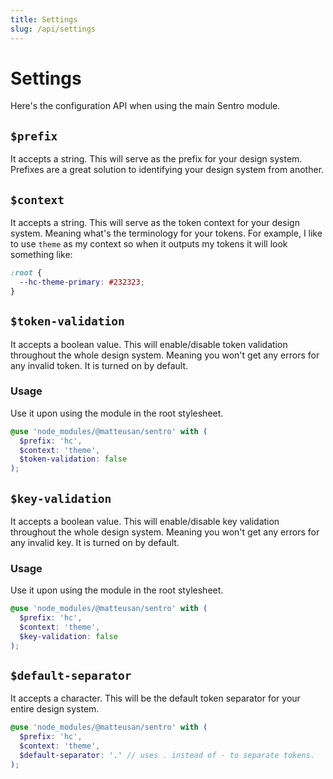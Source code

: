 ```yaml
---
title: Settings
slug: /api/settings
---
```

# Settings
Here's the configuration API when using the main Sentro module.

## `$prefix`
It accepts a string. This will serve as the prefix for your design system. Prefixes are a great solution to identifying your design system from another.

## `$context`
It accepts a string. This will serve as the token context for your design system. Meaning what's the terminology for your tokens. For example, I like to use `theme` as my context so when it outputs my tokens it will look something like:
```css
:root {
  --hc-theme-primary: #232323;
}
```

## `$token-validation`
It accepts a boolean value. This will enable/disable token validation throughout the whole design system. Meaning you won't get any errors for any invalid token. It is turned on by default.

### Usage
Use it upon using the module in the root stylesheet.

```scss
@use 'node_modules/@matteusan/sentro' with (
  $prefix: 'hc',
  $context: 'theme',
  $token-validation: false
);
```

## `$key-validation`
It accepts a boolean value. This will enable/disable key validation throughout the whole design system. Meaning you won't get any errors for any invalid key. It is turned on by default.

### Usage
Use it upon using the module in the root stylesheet.

```scss
@use 'node_modules/@matteusan/sentro' with (
  $prefix: 'hc',
  $context: 'theme',
  $key-validation: false
);
```

## `$default-separator`
It accepts a character. This will be the default token separator for your entire design system.

```scss
@use 'node_modules/@matteusan/sentro' with (
  $prefix: 'hc',
  $context: 'theme',
  $default-separator: '.' // uses . instead of - to separate tokens.
);
```